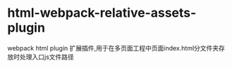 # html-webpack-relative-assets-plugin
webpack html plugin 扩展插件,用于在多页面工程中页面index.html分文件夹存放时处理入口js文件路径
